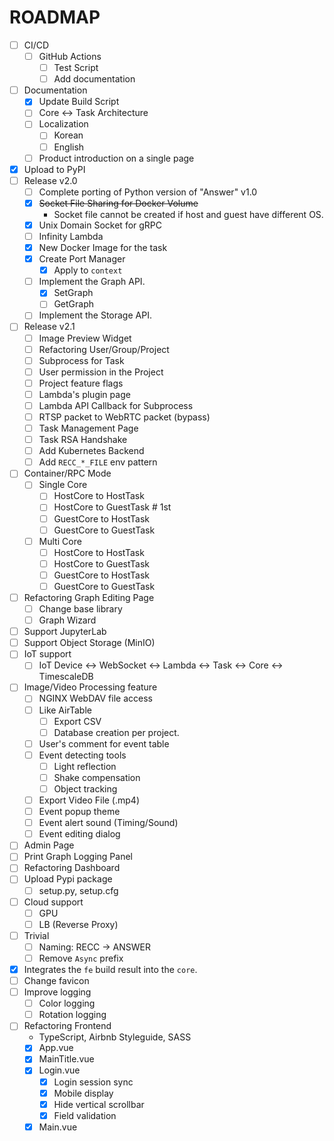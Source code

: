 # ROADMAP

- [ ] CI/CD
  - [ ] GitHub Actions
    - [ ] Test Script
    - [ ] Add documentation
- [ ] Documentation
  - [x] Update Build Script
  - [ ] Core <-> Task Architecture
  - [ ] Localization
    - [ ] Korean
    - [ ] English
  - [ ] Product introduction on a single page
- [x] Upload to PyPI
- [ ] Release v2.0
  - [ ] Complete porting of Python version of "Answer" v1.0
  - [x] <del>Socket File Sharing for Docker Volume</del>
    - Socket file cannot be created if host and guest have different OS.
  - [x] Unix Domain Socket for gRPC
  - [ ] Infinity Lambda
  - [x] New Docker Image for the task
  - [x] Create Port Manager
    - [x] Apply to `context`
  - [ ] Implement the Graph API.
    - [x] SetGraph
    - [ ] GetGraph
  - [ ] Implement the Storage API.
- [ ] Release v2.1
  - [ ] Image Preview Widget
  - [ ] Refactoring User/Group/Project
  - [ ] Subprocess for Task
  - [ ] User permission in the Project
  - [ ] Project feature flags
  - [ ] Lambda's plugin page
  - [ ] Lambda API Callback for Subprocess
  - [ ] RTSP packet to WebRTC packet (bypass)
  - [ ] Task Management Page
  - [ ] Task RSA Handshake
  - [ ] Add Kubernetes Backend
  - [ ] Add `RECC_*_FILE` env pattern
- [ ] Container/RPC Mode
  - [ ] Single Core
    - [ ] HostCore to HostTask
    - [ ] HostCore to GuestTask  # 1st
    - [ ] GuestCore to HostTask
    - [ ] GuestCore to GuestTask
  - [ ] Multi Core
    - [ ] HostCore to HostTask
    - [ ] HostCore to GuestTask
    - [ ] GuestCore to HostTask
    - [ ] GuestCore to GuestTask
- [ ] Refactoring Graph Editing Page
  - [ ] Change base library
  - [ ] Graph Wizard
- [ ] Support JupyterLab
- [ ] Support Object Storage (MinIO)
- [ ] IoT support
  - [ ] IoT Device <-> WebSocket <-> Lambda <-> Task <-> Core <-> TimescaleDB
- [ ] Image/Video Processing feature
  - [ ] NGINX WebDAV file access
  - [ ] Like AirTable
    - [ ] Export CSV
    - [ ] Database creation per project.
  - [ ] User's comment for event table
  - [ ] Event detecting tools
    - [ ] Light reflection
    - [ ] Shake compensation
    - [ ] Object tracking
  - [ ] Export Video File (.mp4)
  - [ ] Event popup theme
  - [ ] Event alert sound (Timing/Sound)
  - [ ] Event editing dialog
- [ ] Admin Page
- [ ] Print Graph Logging Panel
- [ ] Refactoring Dashboard
- [ ] Upload Pypi package
  - [ ] setup.py, setup.cfg
- [ ] Cloud support
  - [ ] GPU
  - [ ] LB (Reverse Proxy)
- [ ] Trivial
  - [ ] Naming: RECC -> ANSWER
  - [ ] Remove `Async` prefix
- [x] Integrates the `fe` build result into the `core`.
- [ ] Change favicon
- [ ] Improve logging
  - [ ] Color logging
  - [ ] Rotation logging
- [ ] Refactoring Frontend
  - TypeScript, Airbnb Styleguide, SASS
  - [x] App.vue
  - [x] MainTitle.vue
  - [x] Login.vue
    - [x] Login session sync
    - [x] Mobile display
    - [x] Hide vertical scrollbar
    - [x] Field validation
  - [x] Main.vue
